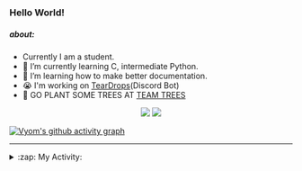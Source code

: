 ### Hello World!

##### about:
- Currently I am a student.
- 🌱 I’m currently learning C, intermediate Python.
- 🌱 I’m learning how to make better documentation.
- 😭 I'm working on [TearDrops](https://github.com/Vyvy-vi/TearDrops)(Discord Bot)
- 🌱 GO PLANT SOME TREES AT [TEAM TREES](https://teamtrees.org/)

<p align="center">
  <a href="https://twitter.com/Vyvy_viM"><img target="_blank" src="https://img.shields.io/badge/twitter%20@Vyvy_viM-0D95E8?style=for-the-badge&logo=twitter&logoColor=white"/></a> 
  <a href="https://vyvy-vi.github.io/portfolio"><img target="_blank" src="https://img.shields.io/badge/-I%27m_craving_for_open_source-green?style=for-the-badge&logo=github&logoColor=black"/></a> 
</p>

[![Vyom's github activity graph](https://activity-graph.herokuapp.com/graph?username=Vyvy-vi)](https://github.com/ashutosh00710/github-readme-activity-graph)

---
<details>
  <summary>:zap: My Activity:</summary>
  
<!--START_SECTION:waka-->
**I'm a Night 🦉** 

```text
🌞 Morning    43 commits     █░░░░░░░░░░░░░░░░░░░░░░░░   6.9% 
🌆 Daytime    139 commits    █████░░░░░░░░░░░░░░░░░░░░   22.31% 
🌃 Evening    235 commits    █████████░░░░░░░░░░░░░░░░   37.72% 
🌙 Night      206 commits    ████████░░░░░░░░░░░░░░░░░   33.07%

```
📅 **I'm Most Productive on Sunday** 

```text
Monday       69 commits     ██░░░░░░░░░░░░░░░░░░░░░░░   11.08% 
Tuesday      91 commits     ███░░░░░░░░░░░░░░░░░░░░░░   14.61% 
Wednesday    95 commits     ███░░░░░░░░░░░░░░░░░░░░░░   15.25% 
Thursday     81 commits     ███░░░░░░░░░░░░░░░░░░░░░░   13.0% 
Friday       50 commits     ██░░░░░░░░░░░░░░░░░░░░░░░   8.03% 
Saturday     85 commits     ███░░░░░░░░░░░░░░░░░░░░░░   13.64% 
Sunday       152 commits    ██████░░░░░░░░░░░░░░░░░░░   24.4%

```


📊 **This Week I Spent My Time On** 

```text
🔥 Editors: 
Vim                      9 mins              █████████████████████████   100.0%

🐱‍💻 Projects: 
Unknown Project          9 mins              █████████████████████████   100.0% 
discord-bot              0 secs              ░░░░░░░░░░░░░░░░░░░░░░░░░   0.0%

```


 Last Updated on 04/09/2021
<!--END_SECTION:waka-->
</details>
